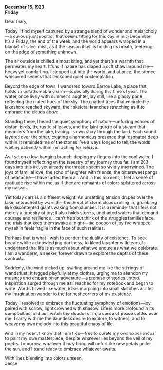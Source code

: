 
**December 15, 1923**  
**Friday**  

Dear Diary,

Today, I find myself captured by a strange blend of wonder and melancholy—a curious juxtaposition that seems fitting for this day in mid-December. It’s a Friday, the end of the week, and the world appears wrapped in a blanket of silver mist, as if the season itself is holding its breath, teetering on the edge of something unknown. 

The air outside is chilled, almost biting, and yet there’s a warmth that permeates my heart. It’s as if nature has draped a soft shawl around me—heavy yet comforting. I stepped out into the world, and at once, the silence whispered secrets that beckoned quiet contemplation. 

Beyond the edge of town, I wandered toward Barron Lake, a place that holds an unfathomable charm—especially during this time of year. The water, once lively with summer’s laughter, lay still, like a glassy pane reflecting the muted hues of the sky. The gnarled trees that encircle the lakeshore reached skyward, their skeletal branches stretching as if to embrace the clouds above. 

Standing there, I heard the quiet symphony of nature—unfurling echoes of distant birds, the rustle of leaves, and the faint gurgle of a stream that meanders from the lake, tracing its own story through the land. Each sound layered over the other, creating a harmonious presence that resonated deep within. It reminded me of the stories I’ve always longed to tell, the words waiting patiently within me, aching for release. 

As I sat on a low-hanging branch, dipping my fingers into the cool water, I found myself reflecting on the tapestry of my journey thus far. I am 203 days into this life, yet already the threads seem so vividly intertwined. The joys of familial love, the echo of laughter with friends, the bittersweet pangs of heartache—I have tasted them all. And in this moment, I feel a sense of gratitude rise within me, as if they are remnants of colors splattered across my canvas.

Yet today carries a different weight. An unsettling tension drapes over the lake, untouched by warmth—the threat of storm clouds rolling in, grumbling like discontented giants waking from slumber. It is a reminder that life is not merely a tapestry of joy; it also holds storms, uncharted waters that demand courage and resilience. I can’t help but think of the struggles families face, the trials that keep them awake at night—the cocoon of joy I’ve wrapped myself in feels fragile in the face of such realities.

Perhaps that is what I wish to ponder: the duality of existence. To seek beauty while acknowledging darkness, to blend laughter with tears, to understand that life is as much about what we endure as what we celebrate. I am a wanderer, a seeker, forever drawn to explore the depths of these contrasts. 

Suddenly, the wind picked up, swirling around me like the stirrings of wanderlust. It tugged playfully at my clothes, urging me to abandon my musings and embark on an adventure—a promise of stories untold. Inspiration surged through me as I reached for my notebook and began to write. Words flowed like water, ideas morphing into small sketches as I let my imagination wander to the farthest corners of my existence. 

Today, I resolved to embrace the fluctuating symphony of emotions—joy paired with sorrow, light crowned with shadow. Life is more profound in its complexities, and as I watch the clouds roll in, a sense of peace settles over me. I carry with me the dauntless desire to explore, to witness, and to weave my own melody into this beautiful chaos of life.

And in my heart, I know that I am free—free to curate my own experiences, to paint my own masterpiece, despite whatever lies beyond the veil of my poetry. Tomorrow, whatever it may bring will unfurl like new petals under the sun, and I stand ready to embrace whatever awaits. 

With lines blending into colors unseen,  
Jesse
